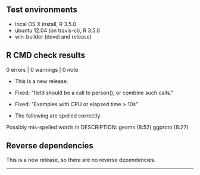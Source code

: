 ## Test environments

* local OS X install, R 3.5.0
* ubuntu 12.04 (on travis-ci), R 3.5.0
* win-builder (devel and release)

## R CMD check results

0 errors | 0 warnings | 0 note

* This is a new release.
* Fixed: "field should be a call to person(), or combine such calls."
* Fixed: "Examples with CPU or elapsed time > 10s"

* The following are spelled correctly

Possibly mis-spelled words in DESCRIPTION:
  geoms (8:52)
  ggproto (8:27)


## Reverse dependencies

This is a new release, so there are no reverse dependencies.

---
